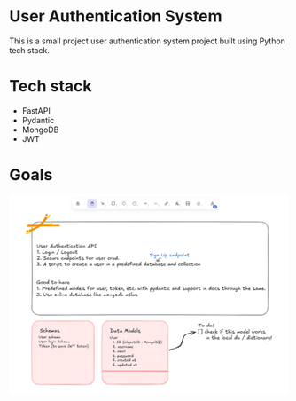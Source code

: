# User Authentication System

This is a small project user authentication system project built using Python tech stack.

# Tech stack

- FastAPI
- Pydantic
- MongoDB
- JWT

# Goals

![image](./images/goals.png)
